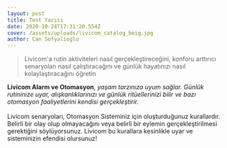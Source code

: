 ```yaml
---
layout: post
title: Test Yazısı
date: 2020-10-24T17:31:20.554Z
cover: /assets/uploads/livicom_catalog_beig.jpg
author: Can Sofyalioglu
---
```

> Livicom'a rutin aktiviteleri nasıl gerçekleştireceğini, konforu arttırıcı senaryoları nasıl çalıştıracağını ve günlük hayatınızı nasıl kolaylaştıracağını öğretin

**Livicom Alarm ve Otomasyon**, *yaşam tarzınıza uyum sağlar. Günlük rutininize uyar, alışkanlıklarınızı ve günlük ritüellerinizi bilir ve bazı otomasyon faaliyetlerini kendisi gerçekleştirir.*\
\
Livicom senaryoları, Otomasyon Sisteminiz için oluşturduğunuz kurallardır. Belirli bir olay olup olmayacağını veya belirli bir eylemin gerçekleştirilmesi gerektiğini söylüyorsunuz. Livicom bu kurallara kesinlikle uyar ve sisteminizin efendisi olursunuz!